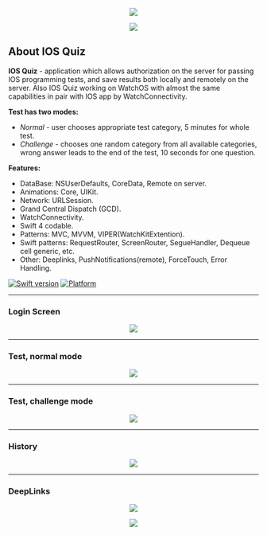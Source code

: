 <p align="center">
        <img src="https://monosnap.com/file/AhaqMW9iRTpptxn7yTAwZARXzoQ80C.png">
</p>

<p align="center">
        <img src="https://media.giphy.com/media/xUPGGMbHBcQJQRlLws/giphy.gif">
</p>

## About IOS Quiz
**IOS Quiz** - application which allows authorization on the server for passing IOS programming tests, and save results both locally and remotely on the server. Also IOS Quiz working on WatchOS with almost the same capabilities in pair with IOS app by WatchConnectivity.                                                                                       

**Test has two modes:**
* *Normal* - user сhooses appropriate test category, 5 minutes for whole test.                                                                                              
* *Challenge* - сhooses one random category from all available categories, wrong answer leads to the end of the test, 10 seconds for one question.

**Features:**
- DataBase: NSUserDefaults, CoreData, Remote on server.
- Animations: Core, UIKit.
- Network: URLSession.
- Grand Central Dispatch (GCD).
- WatchConnectivity.
- Swift 4 codable.
- Patterns: MVC, MVVM, VIPER(WatchKitExtention).
- Swift patterns: RequestRouter, ScreenRouter, SegueHandler, Dequeue cell generic, etc.
- Other: Deeplinks, PushNotifications(remote), ForceTouch, Error Handling.  

[![Swift version](https://img.shields.io/badge/swift-4.0-orange.svg?style=flat.svg)](https://img.shields.io/badge/swift-4.0-orange.svg?style=flat.svg)
[![Platform](https://img.shields.io/badge/platforms-iOS%2C%20WatchOS-lightgrey.svg)](https://img.shields.io/badge/platforms-iOS%2C%20WatchOS-lightgrey.svg)

---
### Login Screen
<p align="center">
        <img src="https://media.giphy.com/media/xUPGGyKWyepftFujTy/giphy.gif">
</p>

---
### Test, normal mode
<p align="center">
        <img src="https://media.giphy.com/media/xUPGGIjg5wTRz9Vj6o/giphy.gif">
</p>

---
### Test, challenge mode
<p align="center">
        <img src="https://media.giphy.com/media/3o8dFyuMFrrIT3Fw88/giphy.gif">
</p>

---
### History
<p align="center">
        <img src="https://media.giphy.com/media/xUn3CskO960aRSdko8/giphy.gif">
</p>

---
### DeepLinks
<p align="center">
        <img src="https://media.giphy.com/media/3ohzgRtDn4jmKxS3hS/giphy.gif">
</p>

<p align="center">
        <img src="https://media.giphy.com/media/3ohzh1nxANmWyvms0g/giphy.gif">
</p>


